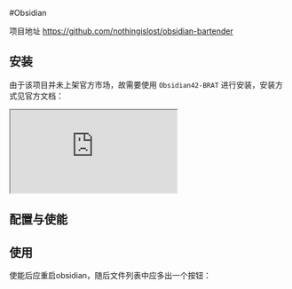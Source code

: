 #Obsidian 

项目地址
	https://github.com/nothingislost/obsidian-bartender

## 安装

由于该项目并未上架官方市场，故需要使用 `Obsidian42-BRAT` 进行安装，安装方式见官方文档：

<iframe src="https://github.com/nothingislost/obsidian-bartender#installing-the-plugin-using-brat"></iframe>

## 配置与使能

## 使用

使能后应重启obsidian，随后文件列表中应多出一个按钮：
